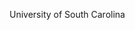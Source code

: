University of South Carolina

<!---
CadeStocker/CadeStocker is a ✨ special ✨ repository because its `README.md` (this file) appears on your GitHub profile.
You can click the Preview link to take a look at your changes.
--->
